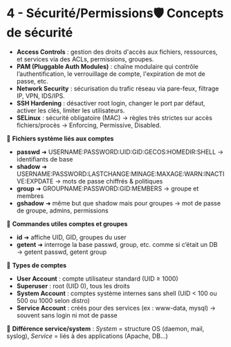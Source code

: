 # 4 - Sécurité/Permissions🛡️ **Concepts de sécurité**
- **Access Controls** : gestion des droits d'accès aux fichiers, ressources, et services via des ACLs, permissions, groupes.
- **PAM (Pluggable Auth Modules)** : chaîne modulaire qui contrôle l’authentification, le verrouillage de compte, l'expiration de mot de passe, etc.
- **Network Security** : sécurisation du trafic réseau via pare-feux, filtrage IP, VPN, IDS/IPS.
- **SSH Hardening** : désactiver root login, changer le port par défaut, activer les clés, limiter les utilisateurs.
- **SELinux** : sécurité obligatoire (MAC) → règles très strictes sur accès fichiers/procès → Enforcing, Permissive, Disabled.



👥 **Fichiers système liés aux comptes**

- **passwd** ➜ USERNAME:PASSWORD:UID:GID:GECOS:HOMEDIR:SHELL → identifiants de base
- **shadow** ➜ USERNAME:PASSWORD:LASTCHANGE:MINAGE:MAXAGE:WARN:INACTIVE:EXPDATE → mots de passe chiffrés & politiques
- **group** ➜ GROUPNAME:PASSWORD:GID:MEMBERS → groupe et membres
- **gshadow** ➜ même but que shadow mais pour groupes → mot de passe de groupe, admins, permissions



🧾 **Commandes utiles comptes et groupes**

- **id** ➜ affiche UID, GID, groupes du user
- **getent** ➜ interroge la base passwd, group, etc. comme si c’était un DB → getent passwd, getent group



👤 **Types de comptes**

- **User Account** : compte utilisateur standard (UID ≥ 1000)
- **Superuser** : root (UID 0), tous les droits
- **System Account** : comptes système internes sans shell (UID < 100 ou 500 ou 1000 selon distro)
- **Service Account** : créés pour des services (ex : www-data, mysql) → souvent sans login ni mot de passe

🎯 **Différence service/system** : *System* = structure OS (daemon, mail, syslog), *Service* = liés à des applications (Apache, DB…)
